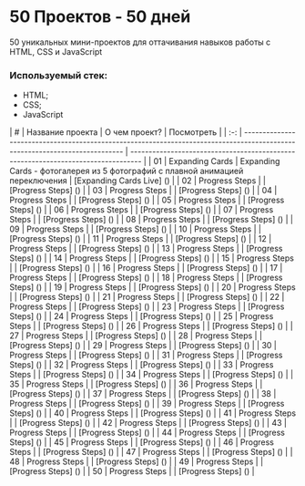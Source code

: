 # 50 Проектов - 50 дней
50 уникальных мини-проектов для оттачивания навыков работы с HTML, CSS и JavaScript

### Используемый стек:
* HTML;
* CSS;
* JavaScript


|  #  | Название проекта                                 | О чем проект?                                                                     | Посмотреть                                                                        |
| :-: | ---------------------------------------------------------------------------------------------------------------------------          | --------------------------------------------------------------------------------- |
| 01  | Expanding Cards                                  |  Expanding Cards - фотогалерея из 5 фотографий с плавной анимацией переключения   | [Expanding Cards Live] ()                                                         |
| 02  | Progress Steps                                   |                                                                                   | [Progress Steps] ()                                                               |
| 03  | Progress Steps                                   |                                                                                   | [Progress Steps] ()                                                               |
| 04  | Progress Steps                                   |                                                                                   | [Progress Steps] ()                                                               |
| 05  | Progress Steps                                   |                                                                                   | [Progress Steps] ()                                                               |
| 06  | Progress Steps                                   |                                                                                   | [Progress Steps] ()                                                               |
| 07  | Progress Steps                                   |                                                                                   | [Progress Steps] ()                                                               |
| 08  | Progress Steps                                   |                                                                                   | [Progress Steps] ()                                                               |
| 09  | Progress Steps                                   |                                                                                   | [Progress Steps] ()                                                               |
| 10  | Progress Steps                                   |                                                                                   | [Progress Steps] ()                                                               |
| 11  | Progress Steps                                   |                                                                                   | [Progress Steps] ()                                                               |
| 12  | Progress Steps                                   |                                                                                   | [Progress Steps] ()                                                               |
| 13  | Progress Steps                                   |                                                                                   | [Progress Steps] ()                                                               |
| 14  | Progress Steps                                   |                                                                                   | [Progress Steps] ()                                                               |
| 15  | Progress Steps                                   |                                                                                   | [Progress Steps] ()                                                               |
| 16  | Progress Steps                                   |                                                                                   | [Progress Steps] ()                                                               |
| 17  | Progress Steps                                   |                                                                                   | [Progress Steps] ()                                                               |
| 18  | Progress Steps                                   |                                                                                   | [Progress Steps] ()                                                               |
| 19  | Progress Steps                                   |                                                                                   | [Progress Steps] ()                                                               |
| 20  | Progress Steps                                   |                                                                                   | [Progress Steps] ()                                                               |
| 21  | Progress Steps                                   |                                                                                   | [Progress Steps] ()                                                               |
| 22  | Progress Steps                                   |                                                                                   | [Progress Steps] ()                                                               |
| 23  | Progress Steps                                   |                                                                                   | [Progress Steps] ()                                                               |
| 24  | Progress Steps                                   |                                                                                   | [Progress Steps] ()                                                               |
| 25  | Progress Steps                                   |                                                                                   | [Progress Steps] ()                                                               |
| 26  | Progress Steps                                   |                                                                                   | [Progress Steps] ()                                                               |
| 27  | Progress Steps                                   |                                                                                   | [Progress Steps] ()                                                               |
| 28  | Progress Steps                                   |                                                                                   | [Progress Steps] ()                                                               |
| 29  | Progress Steps                                   |                                                                                   | [Progress Steps] ()                                                               |
| 30  | Progress Steps                                   |                                                                                   | [Progress Steps] ()                                                               |
| 31  | Progress Steps                                   |                                                                                   | [Progress Steps] ()                                                               |
| 32  | Progress Steps                                   |                                                                                   | [Progress Steps] ()                                                               |
| 33  | Progress Steps                                   |                                                                                   | [Progress Steps] ()                                                               |
| 34  | Progress Steps                                   |                                                                                   | [Progress Steps] ()                                                               |
| 35  | Progress Steps                                   |                                                                                   | [Progress Steps] ()                                                               |
| 36  | Progress Steps                                   |                                                                                   | [Progress Steps] ()                                                               |
| 37  | Progress Steps                                   |                                                                                   | [Progress Steps] ()                                                               |
| 38  | Progress Steps                                   |                                                                                   | [Progress Steps] ()                                                               |
| 39  | Progress Steps                                   |                                                                                   | [Progress Steps] ()                                                               |
| 40  | Progress Steps                                   |                                                                                   | [Progress Steps] ()                                                               |
| 41  | Progress Steps                                   |                                                                                   | [Progress Steps] ()                                                               |
| 42  | Progress Steps                                   |                                                                                   | [Progress Steps] ()                                                               |
| 43  | Progress Steps                                   |                                                                                   | [Progress Steps] ()                                                               |
| 44  | Progress Steps                                   |                                                                                   | [Progress Steps] ()                                                               |
| 45  | Progress Steps                                   |                                                                                   | [Progress Steps] ()                                                               |
| 46  | Progress Steps                                   |                                                                                   | [Progress Steps] ()                                                               |
| 47  | Progress Steps                                   |                                                                                   | [Progress Steps] ()                                                               |
| 48  | Progress Steps                                   |                                                                                   | [Progress Steps] ()                                                               |
| 49  | Progress Steps                                   |                                                                                   | [Progress Steps] ()                                                               |
| 50  | Progress Steps                                   |                                                                                   | [Progress Steps] ()                                                               |